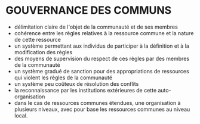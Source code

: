 # GOUVERNANCE DES COMMUNS

- délimitation claire de l'objet de la communauté et de ses membres
- cohérence entre les règles relatives à la ressource commune et la nature de cette ressource
- un système permettant aux individus de participer à la définition et à la modification des règles
- des moyens de supervision du respect de ces règles par des membres de la communauté
- un système gradué de sanction pour des appropriations de ressources qui violent les règles de la communauté
- un système peu coûteux de résolution des conflits
- la reconnaissance par les institutions extérieures de cette auto-organisation
- dans le cas de ressources communes étendues, une organisation à plusieurs niveaux, avec pour base les ressources communes au niveau local.
